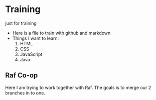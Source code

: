 # Training
just for training 

* Here is a file to train with github and markdown
* Things I want to learn:
    1. HTML
    2. CSS 
    3. JavaScript
    4. Java 
## Raf Co-op
Here I am trying to work together with Raf. 
The goals is to merge our 2 branches in to one. 